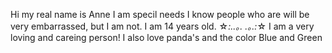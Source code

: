 Hi my real name is Anne
I am specil needs I know people who are will be very embarrassed, but I am not.
I am 14 years old.
☆*:..｡. .｡.:*☆ I am a very loving and careing person!
I also love panda's and the color Blue and Green
